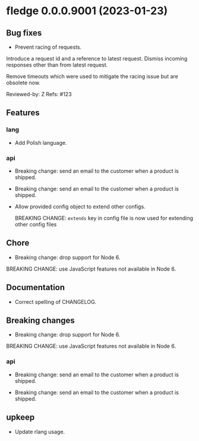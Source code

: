 <!-- NEWS.md is maintained by https://cynkra.github.io/fledge, do not edit -->

# fledge 0.0.0.9001 (2023-01-23)

## Bug fixes

- Prevent racing of requests.

Introduce a request id and a reference to latest request. Dismiss
incoming responses other than from latest request.

Remove timeouts which were used to mitigate the racing issue but are
obsolete now.

Reviewed-by: Z
Refs: #123

## Features

### lang 

- Add Polish language.

### api 

- Breaking change: send an email to the customer when a product is shipped.

- Breaking change: send an email to the customer when a product is shipped.

- Allow provided config object to extend other configs.

  BREAKING CHANGE: `extends` key in config file is now used for extending other config files

## Chore

- Breaking change: drop support for Node 6.

BREAKING CHANGE: use JavaScript features not available in Node 6.

## Documentation

- Correct spelling of CHANGELOG.

## Breaking changes

- Breaking change: drop support for Node 6.

BREAKING CHANGE: use JavaScript features not available in Node 6.

### api 

- Breaking change: send an email to the customer when a product is shipped.

- Breaking change: send an email to the customer when a product is shipped.

## upkeep

- Update rlang usage.


